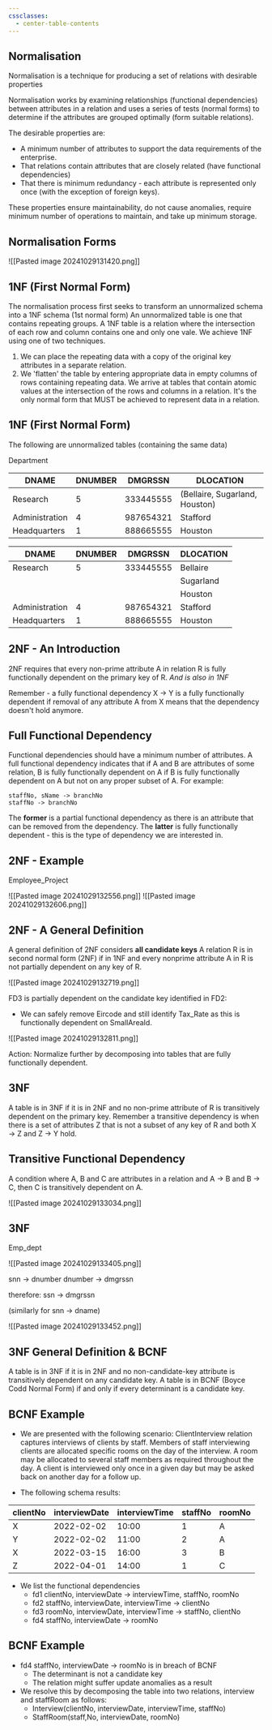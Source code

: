 ```yaml
---
cssclasses:
  - center-table-contents
---
```

## Normalisation

Normalisation is a technique for producing a set of relations with desirable properties

Normalisation works by examining relationships (functional dependencies) between attributes in a relation and uses a series of tests (normal forms) to determine if the attributes are grouped optimally (form suitable relations).

The desirable properties are:
- A minimum number of attributes to support the data requirements of the enterprise.
- That relations contain attributes that are closely related (have functional dependencies)
- That there is minimum redundancy - each attribute is represented only once (with the exception of foreign keys).

These properties ensure maintainability, do not cause anomalies, require minimum number of operations to maintain, and take up minimum storage.

## Normalisation Forms

![[Pasted image 20241029131420.png]]

## 1NF (First Normal Form)

The normalisation process first seeks to transform an unnormalized schema into a 1NF schema (1st normal form)
An unnormalized table is one that contains repeating groups.
A 1NF table is a relation where the intersection of each row and column contains one and only one vale.
We achieve 1NF using one of two techniques.
1. We can place the repeating data with a copy of the original key attributes in a separate relation.
2. We 'flatten' the table by entering appropriate data in empty columns of rows containing repeating data.
We arrive at tables that contain atomic values at the intersection of the rows and columns in a relation.
It's the only normal form that MUST be achieved to represent data in a relation.
## 1NF (First Normal Form)

The following are unnormalized tables (containing the same data)

Department

| DNAME          | DNUMBER | DMGRSSN   | DLOCATION                      |
| -------------- | ------- | --------- | ------------------------------ |
| Research       | 5       | 333445555 | (Bellaire, Sugarland, Houston) |
| Administration | 4       | 987654321 | Stafford                       |
| Headquarters   | 1       | 888665555 | Houston                        |

| DNAME          | DNUMBER | DMGRSSN   | DLOCATION |
| -------------- | ------- | --------- | --------- |
| Research       | 5       | 333445555 | Bellaire  |
|                |         |           | Sugarland |
|                |         |           | Houston   |
| Administration | 4       | 987654321 | Stafford  |
| Headquarters   | 1       | 888665555 | Houston   |
## 2NF - An Introduction

2NF requires that every non-prime attribute A in relation R is fully functionally dependent on the primary key of R. *And is also in 1NF*

Remember - a fully functional dependency X $\rightarrow$ Y is a fully functionally dependent if removal of any attribute A from X means that the dependency doesn't hold anymore.

## Full Functional Dependency

Functional dependencies should have a minimum number of attributes.
A full functional dependency indicates that if A and B are attributes of some relation, B is fully functionally dependent on A if B is fully functionally dependent on A but not on any proper subset of A.
For example:

```
staffNo, sName -> branchNo
staffNo -> branchNo
```

The **former** is a partial functional dependency as there is an attribute that can be removed from the dependency.
The **latter** is fully functionally dependent - this is the type of dependency we are interested in.

## 2NF - Example

Employee_Project

![[Pasted image 20241029132556.png]]
![[Pasted image 20241029132606.png]]

## 2NF - A General Definition

A general definition of 2NF considers **all candidate keys**
A relation R is in second normal form (2NF) if in 1NF and every nonprime attribute A in R is not partially dependent on any key of R.

![[Pasted image 20241029132719.png]]

FD3 is partially dependent on the candidate key identified in FD2:
- We can safely remove Eircode and still identify Tax_Rate as this is functionally dependent on SmallAreaId.

![[Pasted image 20241029132811.png]]

Action: Normalize further by decomposing into tables that are fully functionally dependent.

## 3NF

A table is in 3NF if it is in 2NF and no non-prime attribute of R is transitively dependent on the primary key.
Remember a transitive dependency is when there is a set of attributes Z that is not a subset of any key of R and both X $\rightarrow$ Z and Z $\rightarrow$ Y hold.

## Transitive Functional Dependency

A condition where A, B and C are attributes in a relation and A $\rightarrow$ B and B $\rightarrow$ C, then C is transitively dependent on A.

![[Pasted image 20241029133034.png]]

## 3NF

Emp_dept

![[Pasted image 20241029133405.png]]

snn $\rightarrow$ dnumber
dnumber $\rightarrow$ dmgrssn

therefore: ssn $\rightarrow$ dmgrssn

(similarly for snn $\rightarrow$ dname)

![[Pasted image 20241029133452.png]]

## 3NF General Definition & BCNF

A table is in 3NF if it is in 2NF and no non-candidate-key attribute is transitively dependent on any candidate key.
A table is in BCNF (Boyce Codd Normal Form) if and only if every determinant is a candidate key.

## BCNF Example

- We are presented with the following scenario:
ClientInterview relation captures interviews of clients by staff. Members of staff interviewing clients are allocated specific rooms on the day of the interview. A room may be allocated to several staff members as required throughout the day. A client is interviewed only once in a given day but may be asked back on another day for a follow up.

- The following schema results:

| clientNo | interviewDate | interviewTime | staffNo | roomNo |
| -------- | ------------- | ------------- | ------- | ------ |
| X        | 2022-02-02    | 10:00         | 1       | A      |
| Y        | 2022-02-02    | 11:00         | 2       | A      |
| X        | 2022-03-15    | 16:00         | 3       | B      |
| Z        | 2022-04-01    | 14:00         | 1       | C      |

- We list the functional dependencies
	- fd1 clientNo, interviewDate $\rightarrow$ interviewTime, staffNo, roomNo
	- fd2 staffNo, interviewDate, interviewTime $\rightarrow$ clientNo
	- fd3 roomNo, interviewDate, interviewTime $\rightarrow$ staffNo, clientNo
	- fd4 staffNo, interviewDate $\rightarrow$ roomNo
## BCNF Example

- fd4 staffNo, interviewDate $\rightarrow$ roomNo is in breach of BCNF
	- The determinant is not a candidate key
	- The relation might suffer update anomalies as a result
- We resolve this by decomposing the table into two relations, interview and staffRoom as follows:
	- Interview(clientNo, interviewDate, interviewTime, staffNo)
	- StaffRoom(staff,No, interviewDate, roomNo)
